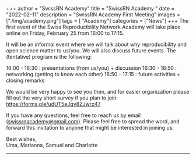 +++
author = "SwissRN Academy"
title = "SwissRN Academy "
date = "2022-02-11"
description = "SwissRN Academy First Meeting"
images  = ["./img/academy.png"]
tags = [ "Academy"]
categories = ["News"]
+++
The first event of the Swiss Reproducibility Network Academy will take place online on Friday, February 25 from 16:00 to 17:15.
   
It will be an informal event where we will talk about why reproducibility and open science matter to us/you. We will also discuss future events. The (tentative) program is the following:  
   
16:00 - 16:30 : presentations (from us/you) + discussion
16:30 - 16:50 : networking (getting to know each other)
16:50 - 17:15 : future activities + closing remarks  
   
We would be very happy to see you then, and for easier organization please fill out the very short survey if you plan to join: https://forms.gle/udUT5eJqv8ZJwrz47 
   
If you have any questions, feel free to reach us by email (swissrnacademy@gmail.com).  Please feel free to spread the word, and forward this invitation to anyone that might be interested in joining us.
   
Best wishes,  
Ursa, Marianna, Samuel and Charlotte



---
